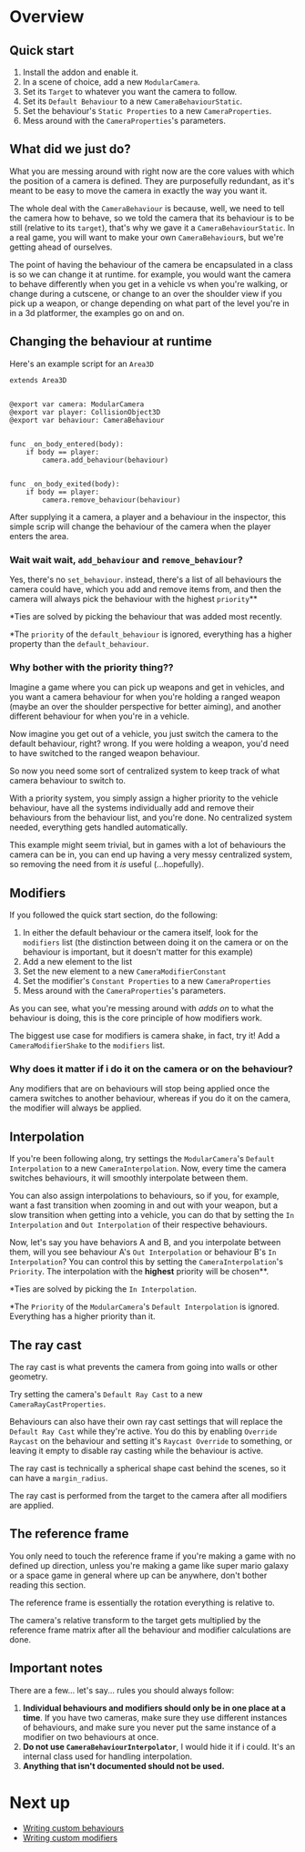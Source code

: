 # Overview

## Quick start

1. Install the addon and enable it.
2. In a scene of choice, add a new `ModularCamera`.
3. Set its `Target` to whatever you want the camera to follow.
4. Set its `Default Behaviour` to a new `CameraBehaviourStatic`.
5. Set the behaviour's `Static Properties` to a new `CameraProperties`.
6. Mess around with the `CameraProperties`'s parameters.

## What did we just do?

What you are messing around with right now are the core values with which the position of a camera is defined. They are purposefully redundant, as it's meant to be easy to move the camera in exactly the way you want it.

The whole deal with the `CameraBehaviour` is because, well, we need to tell the camera how to behave, so we told the camera that its behaviour is to be still (relative to its `target`), that's why we gave it a `CameraBehaviourStatic`. In a real game, you will want to make your own `CameraBehaviour`s, but we're getting ahead of ourselves.

The point of having the behaviour of the camera be encapsulated in a class is so we can change it at runtime. for example, you would want the camera to behave differently when you get in a vehicle vs when you're walking, or change during a cutscene, or change to an over the shoulder view if you pick up a weapon, or change depending on what part of the level you're in in a 3d platformer, the examples go on and on.

## Changing the behaviour at runtime

Here's an example script for an `Area3D`
```gdscript
extends Area3D


@export var camera: ModularCamera
@export var player: CollisionObject3D
@export var behaviour: CameraBehaviour


func _on_body_entered(body):
	if body == player:
		camera.add_behaviour(behaviour)


func _on_body_exited(body):
	if body == player:
		camera.remove_behaviour(behaviour)
```
After supplying it a camera, a player and a behaviour in the inspector, this simple scrip will change the behaviour of the camera when the player enters the area.

### Wait wait wait, `add_behaviour` and `remove_behaviour`?

Yes, there's no `set_behaviour`. instead, there's a list of all behaviours the camera could have, which you add and remove items from, and then the camera will always pick the behaviour with the highest `priority`\*\*

\*Ties are solved by picking the behaviour that was added most recently.

\*The `priority` of the `default_behaviour` is ignored, everything has a higher property than the `default_behaviour`.

### Why bother with the priority thing??

Imagine a game where you can pick up weapons and get in vehicles, and you want a camera behaviour for when you're holding a ranged weapon (maybe an over the shoulder perspective for better aiming), and another different behaviour for when you're in a vehicle.

Now imagine you get out of a vehicle, you just switch the camera to the default behaviour, right? wrong. If you were holding a weapon, you'd need to have switched to the ranged weapon behaviour.

So now you need some sort of centralized system to keep track of what camera behaviour to switch to.

With a priority system, you simply assign a higher priority to the vehicle behaviour, have all the systems individually add and remove their behaviours from the behaviour list, and you're done. No centralized system needed, everything gets handled automatically.

This example might seem trivial, but in games with a lot of behaviours the camera can be in, you can end up having a very messy centralized system, so removing the need from it *is* useful (...hopefully).

## Modifiers

If you followed the quick start section, do the following:

1. In either the default behaviour or the camera itself, look for the `modifiers` list (the distinction between doing it on the camera or on the behaviour is important, but it doesn't matter for this example)
2. Add a new element to the list
3. Set the new element to a new `CameraModifierConstant`
4. Set the modifier's `Constant Properties` to a new `CameraProperties`
5. Mess around with the `CameraProperties`'s parameters.

As you can see, what you're messing around with *adds on* to what the behaviour is doing, this is the core principle of how modifiers work.

The biggest use case for modifiers is camera shake, in fact, try it! Add a `CameraModifierShake` to the `modifiers` list.

### Why does it matter if i do it on the camera or on the behaviour?

Any modifiers that are on behaviours will stop being applied once the camera switches to another behaviour, whereas if you do it on the camera, the modifier will always be applied.

## Interpolation

If you're been following along, try settings the `ModularCamera`'s `Default Interpolation` to a new `CameraInterpolation`.
Now, every time the camera switches behaviours, it will smoothly interpolate between them.

You can also assign interpolations to behaviours, so if you, for example, want a fast transition when zooming in and out with your weapon, but a slow transition when getting into a vehicle, you can do that by setting the `In Interpolation` and `Out Interpolation` of their respective behaviours.

Now, let's say you have behaviors A and B, and you interpolate between them, will you see behaviour A's `Out Interpolation` or behaviour B's `In Interpolation`? You can control this by setting the `CameraInterpolation`'s `Priority`. The interpolation with the **highest** priority will be chosen\*\*.

\*Ties are solved by picking the `In Interpolation`.

\*The `Priority` of the `ModularCamera`'s `Default Interpolation` is ignored. Everything has a higher priority than it.

## The ray cast

The ray cast is what prevents the camera from going into walls or other geometry.

Try setting the camera's `Default Ray Cast` to a new `CameraRayCastProperties`.

Behaviours can also have their own ray cast settings that will replace the `Default Ray Cast` while they're active. You do this by enabling `Override Raycast` on the behaviour and setting it's `Raycast Override` to something, or leaving it empty to disable ray casting while the behaviour is active.

The ray cast is technically a spherical shape cast behind the scenes, so it can have a `margin_radius`.

The ray cast is performed from the target to the camera after all modifiers are applied.

## The reference frame

You only need to touch the reference frame if you're making a game with no defined up direction, unless you're making a game like super mario galaxy or a space game in general where up can be anywhere, don't bother reading this section.

The reference frame is essentially the rotation everything is relative to.

The camera's relative transform to the target gets multiplied by the reference frame matrix after all the behaviour and modifier calculations are done.

## Important notes

There are a few... let's say... rules you should always follow:

1. **Individual behaviours and modifiers should only be in one place at a time**. If you have two cameras, make sure they use different instances of behaviours, and make sure you never put the same instance of a modifier on two behaviours at once.
2. **Do not use `CameraBehaviourInterpolator`**, I would hide it if i could. It's an internal class used for handling interpolation.
3. **Anything that isn't documented should not be used.**

# Next up

- [Writing custom behaviours](custom_behaviours.md)
- [Writing custom modifiers](custom_modifiers.md)

